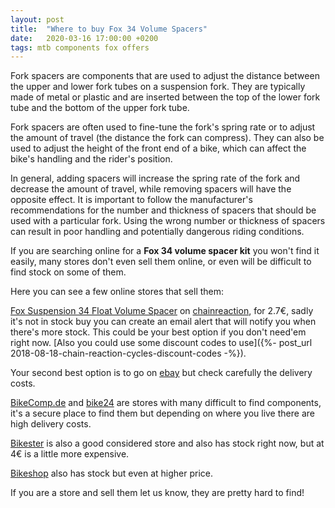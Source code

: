 ```yaml
---
layout: post
title:  "Where to buy Fox 34 Volume Spacers"
date:   2020-03-16 17:00:00 +0200
tags: mtb components fox offers
---
```


Fork spacers are components that are used to adjust the distance between the upper and lower fork tubes on a suspension fork. They are typically made of metal or plastic and are inserted between the top of the lower fork tube and the bottom of the upper fork tube.

Fork spacers are often used to fine-tune the fork's spring rate or to adjust the amount of travel (the distance the fork can compress). They can also be used to adjust the height of the front end of a bike, which can affect the bike's handling and the rider's position.

In general, adding spacers will increase the spring rate of the fork and decrease the amount of travel, while removing spacers will have the opposite effect. It is important to follow the manufacturer's recommendations for the number and thickness of spacers that should be used with a particular fork. Using the wrong number or thickness of spacers can result in poor handling and potentially dangerous riding conditions.

If you are searching online for a **Fox 34 volume spacer kit** you won't find it easily, many stores don't even sell them online, or even will be difficult to find stock on some of them.

Here you can see a few online stores that sell them:

[Fox Suspension 34 Float Volume Spacer](https://www.awin1.com/cread.php?awinmid=10467&awinaffid=364849&clickref=&p=https%3a%2f%2fwww.chainreactioncycles.com%2fes%2fes%2ffox-suspension-34-float-volume-spacer%2frp-prod195445) on [chainreaction](https://www.awin1.com/cread.php?awinmid=10467&awinaffid=364849&clickref=&p=https%3a%2f%2fwww.chainreactioncycles.com%2fes%2fes%2ffox-suspension-34-float-volume-spacer%2frp-prod195445), for 2.7€, sadly it's not in stock buy you can create an email alert that will notify you when there's more stock. This could be your best option if you don't need'em right now. [Also you could use some discount codes to use]({%- post_url 2018-08-18-chain-reaction-cycles-discount-codes -%}).

Your second best option is to go on [ebay](https://rover.ebay.com/rover/1/1185-53479-19255-0/1?ff3=2&toolid=10041&campid=5337482544&customid=&lgeo=1&vectorid=229501&item=232732717207) but check carefully the delivery costs.

[BikeComp.de](https://www.bike-components.de/es/Fox-Racing-Shox/Token-Volume-Spacer-p-34-Float-Horquilla-Suspension-desde-Modelo-2016-p48740/) and [bike24](https://www.bike24.com/p2184125.html?q=Fox+32+4+Float+NA2+Volume+Spacer) are stores with many difficult to find components, it's a secure place to find them but depending on where you live there are high delivery costs.

[Bikester](https://www.bikester.es/fox-racing-shox-float-na-2-volume-spacer-for-34-float-suspension-fork-green-1050401.html) is also a good considered store and also has stock right now, but at 4€ is a little more expensive.

[Bikeshop](https://www.bikeshop.es/espaciador-de-volumen-de-10-cc-para-horquilla-fox-racing-shox-34-float-lt-2016-234-04-950/135414.html) also has stock but even at higher price.


If you are a store and sell them let us know, they are pretty hard to find!
